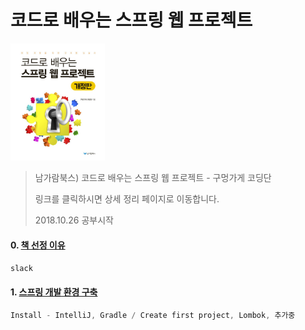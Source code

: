 코드로 배우는 스프링 웹 프로젝트
===
<img width="30%" height="30%" src="../img/guguSpring.jpg"></img>

>남가람북스) 코드로 배우는 스프링 웹 프로젝트 - 구멍가게 코딩단
>
>링크를 클릭하시면 상세 정리 페이지로 이동합니다.
>
> 2018.10.26 공부시작

#### 0. [책 선정 이유](http://1ilsang.blog.me/221385767739)
```javascript
slack
```

#### 1. [스프링 개발 환경 구축]()
```javascript
Install - IntelliJ, Gradle / Create first project, Lombok, 추가중
```

